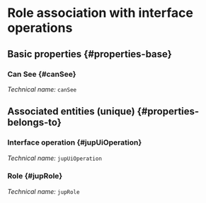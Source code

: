 # Role association with interface operations
<!--- THIS FILE IS GENERATED PLEASE DO NOT EDIT IT DIRECTLY --->



## Basic properties {#properties-base}

### Can See {#canSee}



*Technical name:* ```canSee```


## Associated entities (unique) {#properties-belongs-to}

### Interface operation {#jupUiOperation}



*Technical name:* ```jupUiOperation```

### Role {#jupRole}



*Technical name:* ```jupRole```





